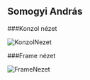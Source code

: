 ## Somogyi András
###Konzol nézet

![KonzolNezet](https://github.com/somogyiandrasistvan/Kiralynok/assets/115690305/c2249b7c-ce5e-4078-97fe-e32971ee4fe4)

###Frame nézet

![FrameNezet](https://github.com/somogyiandrasistvan/Kiralynok/assets/115690305/e2152d73-78f1-4a19-be44-144f1348afb5)

